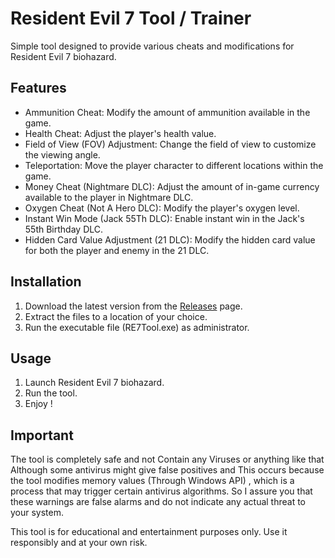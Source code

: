 # Resident Evil 7 Tool / Trainer

Simple tool designed to provide various cheats and modifications for Resident Evil 7 biohazard.

## Features
- Ammunition Cheat: Modify the amount of ammunition available in the game.
- Health Cheat: Adjust the player's health value.
- Field of View (FOV) Adjustment: Change the field of view to customize the viewing angle.
- Teleportation: Move the player character to different locations within the game.
- Money Cheat (Nightmare DLC): Adjust the amount of in-game currency available to the player in Nightmare DLC.
- Oxygen Cheat (Not A Hero DLC): Modify the player's oxygen level.
- Instant Win Mode (Jack 55Th DLC): Enable instant win in the Jack's 55th Birthday DLC.
- Hidden Card Value Adjustment (21 DLC): Modify the hidden card value for both the player and enemy in the 21 DLC.

## Installation
1. Download the latest version from the [Releases](https://github.com/iGeNeTeL/RE7/releases) page.
2. Extract the files to a location of your choice.
3. Run the executable file (RE7Tool.exe) as administrator.

## Usage
1. Launch Resident Evil 7 biohazard.
2. Run the tool.
3. Enjoy !

## Important
The tool is completely safe and not Contain any Viruses or anything like that 
Although some antivirus might give false positives and This occurs because the tool modifies memory values (Through Windows API) , which is a process that may trigger certain antivirus algorithms. 
So I assure you that these warnings are false alarms and do not indicate any actual threat to your system.


This tool is for educational and entertainment purposes only. Use it responsibly and at your own risk.
